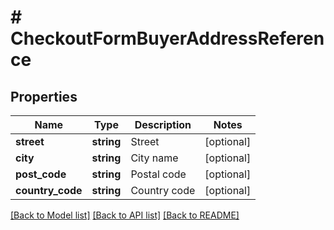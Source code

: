 # # CheckoutFormBuyerAddressReference

## Properties

Name | Type | Description | Notes
------------ | ------------- | ------------- | -------------
**street** | **string** | Street | [optional]
**city** | **string** | City name | [optional]
**post_code** | **string** | Postal code | [optional]
**country_code** | **string** | Country code | [optional]

[[Back to Model list]](../../README.md#models) [[Back to API list]](../../README.md#endpoints) [[Back to README]](../../README.md)
